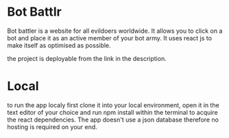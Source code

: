 # Bot Battlr
Bot battler is a website for all evildoers worldwide. It allows you to click on a bot and place it as an active member of your bot army. It uses react js to make itself as optimised as possible.

the project is deployable from the link in the description.

# Local

to run the app localy first clone it into your local environment, open it in the text editor of your choice and run npm install within the terminal to acquire the react dependencies. The app doesn't use a json database therefore no hosting is required on your end.